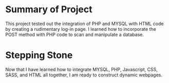 # Summary of Project

This project tested out the integration of PHP and MYSQL with HTML code by creating a rudimentary 
log-in page.  I learned how to incorporate the POST method with PHP code to scan and manipulate 
a database.

# Stepping Stone

Now that I have learned how to integrate MYSQL, PHP, Javascript, CSS, SASS, and HTML all together,
I am ready to construct dynamic webpages.  